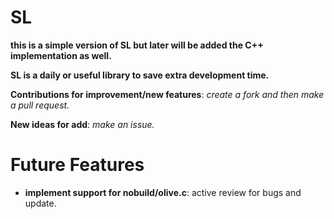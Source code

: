 # SL 
**this is a simple version of SL but later will be added the C++ implementation as well.**

**SL is a daily or useful library to save extra development time.**

**Contributions for improvement/new features**: *create a fork and then make a pull request.*

**New ideas for add**: *make an issue.*

# Future Features
- **implement support for nobuild/olive.c**: active review for bugs and update.
 